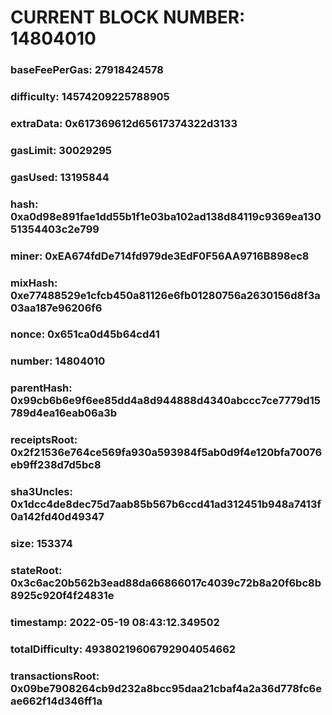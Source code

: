# CURRENT BLOCK NUMBER: 14804010

### baseFeePerGas: 27918424578
### difficulty: 14574209225788905
### extraData: 0x617369612d65617374322d3133
### gasLimit: 30029295
### gasUsed: 13195844
### hash: 0xa0d98e891fae1dd55b1f1e03ba102ad138d84119c9369ea13051354403c2e799
### miner: 0xEA674fdDe714fd979de3EdF0F56AA9716B898ec8
### mixHash: 0xe77488529e1cfcb450a81126e6fb01280756a2630156d8f3a03aa187e96206f6
### nonce: 0x651ca0d45b64cd41
### number: 14804010
### parentHash: 0x99cb6b6e9f6ee85dd4a8d944888d4340abccc7ce7779d15789d4ea16eab06a3b
### receiptsRoot: 0x2f21536e764ce569fa930a593984f5ab0d9f4e120bfa70076eb9ff238d7d5bc8
### sha3Uncles: 0x1dcc4de8dec75d7aab85b567b6ccd41ad312451b948a7413f0a142fd40d49347
### size: 153374
### stateRoot: 0x3c6ac20b562b3ead88da66866017c4039c72b8a20f6bc8b8925c920f4f24831e
### timestamp: 2022-05-19 08:43:12.349502
### totalDifficulty: 49380219606792904054662
### transactionsRoot: 0x09be7908264cb9d232a8bcc95daa21cbaf4a2a36d778fc6eae662f14d346ff1a
